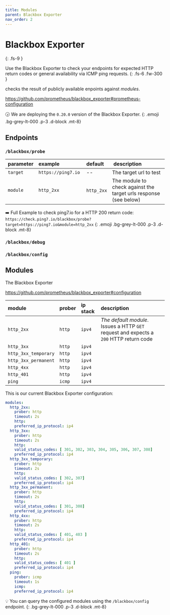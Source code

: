```yaml
---
title: Modules
parent: Blackbox Exporter
nav_order: 2
---
```


# Blackbox Exporter
{: .fs-9 }

Use the Blackbox Exporter to check your endpoints for expected HTTP return codes
or general availability via ICMP ping requests.
{: .fs-6 .fw-300 }



checks the result of publicly available enpoints
against _modules_.

https://github.com/prometheus/blackbox_exporter#prometheus-configuration

🕞 We are deploying the `0.20.0` version of the Blackbox Exporter.
{: .emoji .bg-grey-lt-000 .p-3 .d-block .mt-8}

## Endpoints


### `/blackbox/probe`

| parameter     | example            | default    | description            |
|:--------------|:-------------------|:-----------|:-----------------------|
| `target`      | `https://ping7.io` | --         |The target url to test |
| `module`      | `http_2xx`         | `http_2xx` |The module to check against the target urls response (see below) |

➡️ Full Example to check ping7.io for a HTTP 200 return code: `https://check.ping7.io/blackbox/probe?target=https://ping7.io&module=http_2xx`
{: .emoji .bg-grey-lt-000 .p-3 .d-block .mt-8}

### `/blackbox/debug`


### `/blackbox/config`


## Modules

The Blackbox Exporter

https://github.com/prometheus/blackbox_exporter#configuration

| module               | prober | ip stack | description |
|:---------------------|:-------|:---------|:------------|
| `http_2xx`           | `http` | `ipv4`   | _The default module_. Issues a HTTP `GET` request and expects a `200` HTTP return code |
| `http_3xx`           | `http` | `ipv4`   | |
| `http_3xx_temporary` | `http` | `ipv4`   | |
| `http_3xx_permanent` | `http` | `ipv4`   | |
| `http_4xx`           | `http` | `ipv4`   | |
| `http_401`           | `http` | `ipv4`   | |
| `ping`               | `icmp` | `ipv4`   | |

This is our current Blackbox Exporter configuration:

```yaml
modules:
  http_2xx:
    prober: http
    timeout: 2s
    http:
    preferred_ip_protocol: ip4
  http_3xx:
    prober: http
    timeout: 2s
    http:
    valid_status_codes: [ 301, 302, 303, 304, 305, 306, 307, 308]
    preferred_ip_protocol: ip4
  http_3xx_temporary:
    prober: http
    timeout: 2s
    http:
    valid_status_codes: [ 302, 307]
    preferred_ip_protocol: ip4
  http_3xx_permanent:
    prober: http
    timeout: 2s
    http:
    valid_status_codes: [ 301, 308]
    preferred_ip_protocol: ip4
  http_4xx:
    prober: http
    timeout: 2s
    http:
    valid_status_codes: [ 401, 403 ]
    preferred_ip_protocol: ip4
  http_401:
    prober: http
    timeout: 2s
    http:
    valid_status_codes: [ 401 ]
    preferred_ip_protocol: ip4
  ping:
    prober: icmp
    timeout: 1s
    icmp:
    preferred_ip_protocol: ip4
```

💡 You can query the configured modules using the `/blackbox/config`
endpoint.
{: .bg-grey-lt-000 .p-3 .d-block .mt-8}

